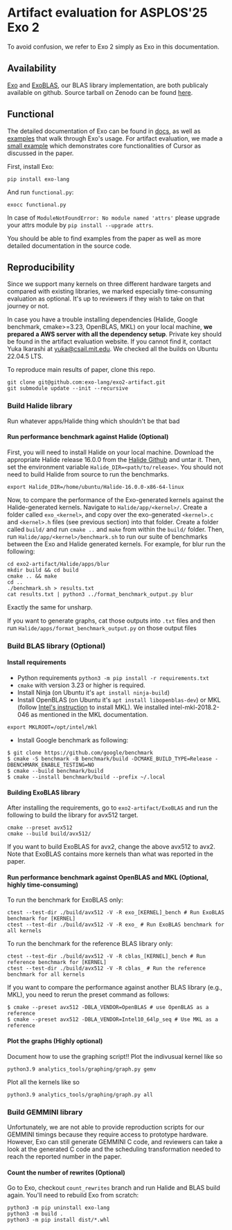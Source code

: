 # Artifact evaluation for ASPLOS'25 Exo 2

To avoid confusion, we refer to Exo 2 simply as Exo in this documentation.

## Availability

[Exo](https://github.com/exo-lang/exo) and [ExoBLAS](https://github.com/exo-lang/ExoBLAS), our BLAS library implementation, are both publicaly available on github.
Source tarball on Zenodo can be found [here](...).

## Functional

The detailed documentation of Exo can be found in [docs](https://github.com/exo-lang/exo/tree/main/docs), as well as [examples](https://github.com/exo-lang/exo/tree/main/examples) that walk through Exo's usage.
For artifact evaluation, we made a [small example](functional.py) which demonstrates core functionalities of Cursor as discussed in the paper.

First, install Exo:
```
pip install exo-lang
```

And run `functional.py`:
```
exocc functional.py
```
In case of `ModuleNotFoundError: No module named 'attrs'` please upgrade your attrs module by `pip install --upgrade attrs`.

You should be able to find examples from the paper as well as more detailed documentation in the source code.


## Reproducibility

Since we support many kernels on three different hardware targets and compared with existing libraries, we marked especially time-consuming evaluation as optional. It's up to reviewers if they wish to take on that journey or not.

In case you have a trouble installing dependencies (Halide, Google benchmark, cmake>=3.23, OpenBLAS, MKL) on your local machine, **we prepared a AWS server with all the dependency setup**. Private key should be found in the artifact evaluation website. If you cannot find it, contact Yuka Ikarashi at [yuka@csail.mit.edu](mailto:yuka@csail.mit.edu).
We checked all the builds on Ubuntu 22.04.5 LTS.

To reproduce main results of paper, clone this repo.
```
git clone git@github.com:exo-lang/exo2-artifact.git
git submodule update --init --recursive
```

### Build Halide library

Run whatever apps/Halide thing which shouldn't be that bad

#### Run performance benchmark against Halide (Optional)

First, you will need to install Halide on your local machine. Download the appropriate Halide release 16.0.0 from the [Halide Github](https://github.com/halide/Halide/releases/tag/v16.0.0) and untar it. Then, set the environment variable `Halide_DIR=<path/to/release>`. You should not need to build Halide from source to run the benchmarks.
```
export Halide_DIR=/home/ubuntu/Halide-16.0.0-x86-64-linux
```

Now, to compare the performance of the Exo-generated kernels against the Halide-generated kernels. Navigate to `Halide/app/<kernel>/`. Create a folder called `exo_<kernel>`, and copy over the exo-generated `<kernel>.c` and `<kernel>.h` files (see previous section) into that folder. Create a folder called `build/` and run `cmake ..` and `make` from within the `build/` folder. Then, run `Halide/app/<kernel>/benchmark.sh` to run our suite of benchmarks between the Exo and Halide generated kernels.
For example, for blur run the following:
```
cd exo2-artifact/Halide/apps/blur
mkdir build && cd build
cmake .. && make
cd ..
./benchmark.sh > results.txt
cat results.txt | python3 ../format_benchmark_output.py blur
```
Exactly the same for unsharp.

If you want to generate graphs, cat those outputs into `.txt` files and then run `Halide/apps/format_benchmark_output.py`  on those output files

### Build BLAS library (Optional)

####  Install requirements

- Python requirements `python3 -m pip install -r requirements.txt`
- `cmake` with version 3.23 or higher is required.
- Install Ninja (on Ubuntu it's `apt install ninja-build`)
- Install OpenBLAS (on Ubuntu it's `apt install libopenblas-dev`) or MKL (follow [Intel's instruction](https://www.intel.com/content/www/us/en/developer/articles/guide/installing-free-libraries-and-python-apt-repo.html) to install MKL). We installed intel-mkl-2018.2-046 as mentioned in the MKL documentation.
```
export MKLROOT=/opt/intel/mkl
```
- Install Google benchmark as following:
```
$ git clone https://github.com/google/benchmark
$ cmake -S benchmark -B benchmark/build -DCMAKE_BUILD_TYPE=Release -DBENCHMARK_ENABLE_TESTING=NO
$ cmake --build benchmark/build
$ cmake --install benchmark/build --prefix ~/.local
```

#### Building ExoBLAS library

After installing the requirements, go to `exo2-artifact/ExoBLAS` and run the following to build the library for avx512 target.
```
cmake --preset avx512
cmake --build build/avx512/
```
If you want to build ExoBLAS for avx2, change the above avx512 to avx2.
Note that ExoBLAS contains more kernels than what was reported in the paper.

#### Run performance benchmark against OpenBLAS and MKL (Optional, highly time-consuming)

To run the benchmark for ExoBLAS only:
```
ctest --test-dir ./build/avx512 -V -R exo_[KERNEL]_bench # Run ExoBLAS benchmark for [KERNEL]
ctest --test-dir ./build/avx512 -V -R exo_ # Run ExoBLAS benchmark for all kernels
```

To run the benchmark for the reference BLAS library only:

```
ctest --test-dir ./build/avx512 -V -R cblas_[KERNEL]_bench # Run reference benchmark for [KERNEL]
ctest --test-dir ./build/avx512 -V -R cblas_ # Run the reference benchmark for all kernels
```


If you want to compare the performance against another BLAS library (e.g., MKL), you need to rerun the preset command as follows:
```
$ cmake --preset avx512 -DBLA_VENDOR=OpenBLAS # use OpenBLAS as a reference
$ cmake --preset avx512 -DBLA_VENDOR=Intel10_64lp_seq # Use MKL as a reference
```

#### Plot the graphs (Highly optional)

Document how to use the graphing script!!
Plot the indivusual kernel like so
```
python3.9 analytics_tools/graphing/graph.py gemv
```

Plot all the kernels like so
```
python3.9 analytics_tools/graphing/graph.py all
```


### Build GEMMINI library
Unfortunately, we are not able to provide reproduction scripts for our GEMMINI timings because they require access to prototype hardware. However, Exo can still generate GEMMINI C code, and reviewers can take a look at the generated C code and the scheduling transformation needed to reach the reported number in the paper.


#### Count the number of rewrites (Optional)

Go to Exo, checkout `count_rewrites` branch and run Halide and BLAS build again.
You'll need to rebuild Exo from scratch:
```
python3 -m pip uninstall exo-lang
python3 -m build .
python3 -m pip install dist/*.whl
```

